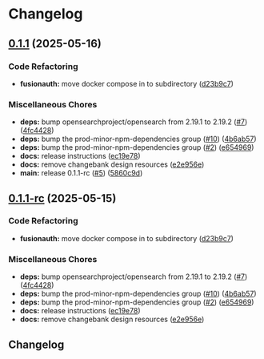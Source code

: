 # Changelog

## [0.1.1](https://github.com/sonderformat-llc/fusionauth-e2e-test-boilerplate-quickstart/compare/v0.1.0...v0.1.1) (2025-05-16)


### Code Refactoring

* **fusionauth:** move docker compose in to subdirectory ([d23b9c7](https://github.com/sonderformat-llc/fusionauth-e2e-test-boilerplate-quickstart/commit/d23b9c710feb34fbfc1d6440af59e3643c96c354))


### Miscellaneous Chores

* **deps:** bump opensearchproject/opensearch from 2.19.1 to 2.19.2 ([#7](https://github.com/sonderformat-llc/fusionauth-e2e-test-boilerplate-quickstart/issues/7)) ([4fc4428](https://github.com/sonderformat-llc/fusionauth-e2e-test-boilerplate-quickstart/commit/4fc4428fa7636e75475b57364714f458486d3650))
* **deps:** bump the prod-minor-npm-dependencies group ([#10](https://github.com/sonderformat-llc/fusionauth-e2e-test-boilerplate-quickstart/issues/10)) ([4b6ab57](https://github.com/sonderformat-llc/fusionauth-e2e-test-boilerplate-quickstart/commit/4b6ab578ebf80eb8576810c8b0bbf0c145d8b9ce))
* **deps:** bump the prod-minor-npm-dependencies group ([#2](https://github.com/sonderformat-llc/fusionauth-e2e-test-boilerplate-quickstart/issues/2)) ([e654969](https://github.com/sonderformat-llc/fusionauth-e2e-test-boilerplate-quickstart/commit/e654969f970d3bf27ba2fb6eca82a64cbef2c5e8))
* **docs:** release instructions ([ec19e78](https://github.com/sonderformat-llc/fusionauth-e2e-test-boilerplate-quickstart/commit/ec19e7872370b8edfe3dddcca46e7d1a3cc35ecd))
* **docs:** remove changebank design resources ([e2e956e](https://github.com/sonderformat-llc/fusionauth-e2e-test-boilerplate-quickstart/commit/e2e956eab020ab6409a1955ab0fa25963628dc4f))
* **main:** release 0.1.1-rc ([#5](https://github.com/sonderformat-llc/fusionauth-e2e-test-boilerplate-quickstart/issues/5)) ([5860c9d](https://github.com/sonderformat-llc/fusionauth-e2e-test-boilerplate-quickstart/commit/5860c9d9e83f19e3ddca15188b2c89b9b460f1c9))

## [0.1.1-rc](https://github.com/sonderformat-llc/fusionauth-e2e-test-boilerplate-quickstart/compare/v0.1.0...v0.1.1-rc) (2025-05-15)


### Code Refactoring

* **fusionauth:** move docker compose in to subdirectory ([d23b9c7](https://github.com/sonderformat-llc/fusionauth-e2e-test-boilerplate-quickstart/commit/d23b9c710feb34fbfc1d6440af59e3643c96c354))


### Miscellaneous Chores

* **deps:** bump opensearchproject/opensearch from 2.19.1 to 2.19.2 ([#7](https://github.com/sonderformat-llc/fusionauth-e2e-test-boilerplate-quickstart/issues/7)) ([4fc4428](https://github.com/sonderformat-llc/fusionauth-e2e-test-boilerplate-quickstart/commit/4fc4428fa7636e75475b57364714f458486d3650))
* **deps:** bump the prod-minor-npm-dependencies group ([#10](https://github.com/sonderformat-llc/fusionauth-e2e-test-boilerplate-quickstart/issues/10)) ([4b6ab57](https://github.com/sonderformat-llc/fusionauth-e2e-test-boilerplate-quickstart/commit/4b6ab578ebf80eb8576810c8b0bbf0c145d8b9ce))
* **deps:** bump the prod-minor-npm-dependencies group ([#2](https://github.com/sonderformat-llc/fusionauth-e2e-test-boilerplate-quickstart/issues/2)) ([e654969](https://github.com/sonderformat-llc/fusionauth-e2e-test-boilerplate-quickstart/commit/e654969f970d3bf27ba2fb6eca82a64cbef2c5e8))
* **docs:** release instructions ([ec19e78](https://github.com/sonderformat-llc/fusionauth-e2e-test-boilerplate-quickstart/commit/ec19e7872370b8edfe3dddcca46e7d1a3cc35ecd))
* **docs:** remove changebank design resources ([e2e956e](https://github.com/sonderformat-llc/fusionauth-e2e-test-boilerplate-quickstart/commit/e2e956eab020ab6409a1955ab0fa25963628dc4f))

## Changelog
